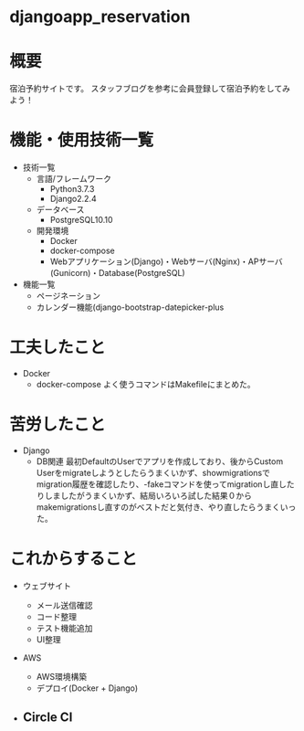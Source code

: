 # djangoapp_reservation

# 概要
宿泊予約サイトです。
スタッフブログを参考に会員登録して宿泊予約をしてみよう！

# 機能・使用技術一覧
- 技術一覧
  - 言語/フレームワーク
    - Python3.7.3
    - Django2.2.4 
  - データベース
    - PostgreSQL10.10
  - 開発環境
    - Docker
    - docker-compose
    - Webアプリケーション(Django)・Webサーバ(Nginx)・APサーバ(Gunicorn)・Database(PostgreSQL)
- 機能一覧
  - ページネーション
  - カレンダー機能(django-bootstrap-datepicker-plus

# 工夫したこと
  - Docker
    - docker-compose
      よく使うコマンドはMakefileにまとめた。

# 苦労したこと
  - Django
    - DB関連
      最初DefaultのUserでアプリを作成しており、後からCustom Userをmigrateしようとしたらうまくいかず、showmigrationsでmigration履歴を確認したり、-fakeコマンドを使ってmigrationし直したりしましたがうまくいかず、結局いろいろ試した結果０からmakemigrationsし直すのがベストだと気付き、やり直したらうまくいった。

# これからすること
- ウェブサイト
  - メール送信確認
  - コード整理
  - テスト機能追加
  - UI整理

- AWS
  - AWS環境構築
  - デプロイ(Docker + Django)

- Circle CI
  - 
